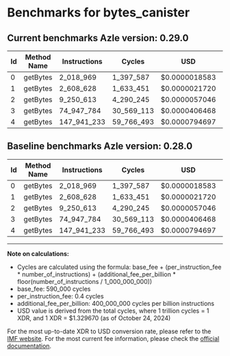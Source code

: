 # Benchmarks for bytes_canister

## Current benchmarks Azle version: 0.29.0

| Id  | Method Name | Instructions | Cycles     | USD           | USD/Million Calls | Change                     |
| --- | ----------- | ------------ | ---------- | ------------- | ----------------- | -------------------------- |
| 0   | getBytes    | 2_018_969    | 1_397_587  | $0.0000018583 | $1.85             | <font color="red">0</font> |
| 1   | getBytes    | 2_608_628    | 1_633_451  | $0.0000021720 | $2.17             | <font color="red">0</font> |
| 2   | getBytes    | 9_250_613    | 4_290_245  | $0.0000057046 | $5.70             | <font color="red">0</font> |
| 3   | getBytes    | 74_947_784   | 30_569_113 | $0.0000406468 | $40.64            | <font color="red">0</font> |
| 4   | getBytes    | 147_941_233  | 59_766_493 | $0.0000794697 | $79.46            | <font color="red">0</font> |

## Baseline benchmarks Azle version: 0.28.0

| Id  | Method Name | Instructions | Cycles     | USD           | USD/Million Calls |
| --- | ----------- | ------------ | ---------- | ------------- | ----------------- |
| 0   | getBytes    | 2_018_969    | 1_397_587  | $0.0000018583 | $1.85             |
| 1   | getBytes    | 2_608_628    | 1_633_451  | $0.0000021720 | $2.17             |
| 2   | getBytes    | 9_250_613    | 4_290_245  | $0.0000057046 | $5.70             |
| 3   | getBytes    | 74_947_784   | 30_569_113 | $0.0000406468 | $40.64            |
| 4   | getBytes    | 147_941_233  | 59_766_493 | $0.0000794697 | $79.46            |

---

**Note on calculations:**

- Cycles are calculated using the formula: base_fee + (per_instruction_fee \* number_of_instructions) + (additional_fee_per_billion \* floor(number_of_instructions / 1_000_000_000))
- base_fee: 590_000 cycles
- per_instruction_fee: 0.4 cycles
- additional_fee_per_billion: 400_000_000 cycles per billion instructions
- USD value is derived from the total cycles, where 1 trillion cycles = 1 XDR, and 1 XDR = $1.329670 (as of October 24, 2024)

For the most up-to-date XDR to USD conversion rate, please refer to the [IMF website](https://www.imf.org/external/np/fin/data/rms_sdrv.aspx).
For the most current fee information, please check the [official documentation](https://internetcomputer.org/docs/current/developer-docs/gas-cost#execution).
